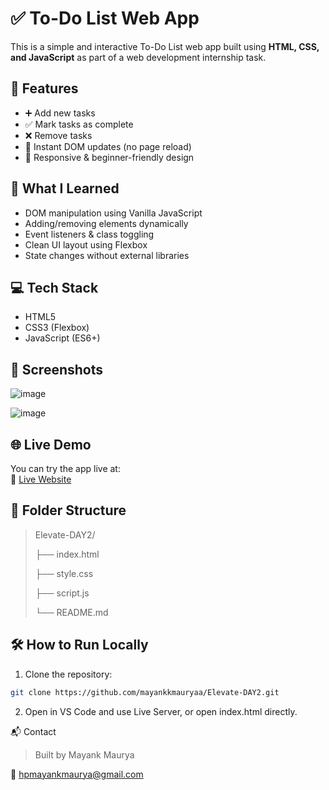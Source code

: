 # ✅ To-Do List Web App

This is a simple and interactive To-Do List web app built using **HTML, CSS, and JavaScript** as part of a web development internship task.

## 🚀 Features

- ➕ Add new tasks
- ✅ Mark tasks as complete
- ❌ Remove tasks
- 🔄 Instant DOM updates (no page reload)
- 📱 Responsive & beginner-friendly design

## 🧠 What I Learned

- DOM manipulation using Vanilla JavaScript
- Adding/removing elements dynamically
- Event listeners & class toggling
- Clean UI layout using Flexbox
- State changes without external libraries

## 💻 Tech Stack

- HTML5
- CSS3 (Flexbox)
- JavaScript (ES6+)

## 📸 Screenshots

![image](https://github.com/user-attachments/assets/ab99d6e3-8de6-41d9-a091-32586bd13ebe)

![image](https://github.com/user-attachments/assets/c9b0e546-cf5e-45ef-9113-621c67d9d96a)

## 🌐 Live Demo

You can try the app live at:  
🔗 [Live Website](https://mayankkmauryaa.github.io/Elevate-DAY2/)

## 📂 Folder Structure

> Elevate-DAY2/
> 
> ├── index.html
> 
> ├── style.css
> 
> ├── script.js
> 
> └── README.md


## 🛠 How to Run Locally

1. Clone the repository:
```bash
git clone https://github.com/mayankkmauryaa/Elevate-DAY2.git
```
2. Open in VS Code and use Live Server, or open index.html directly.

📬 Contact
> Built by Mayank Maurya
>
📧 hpmayankmaurya@gmail.com


